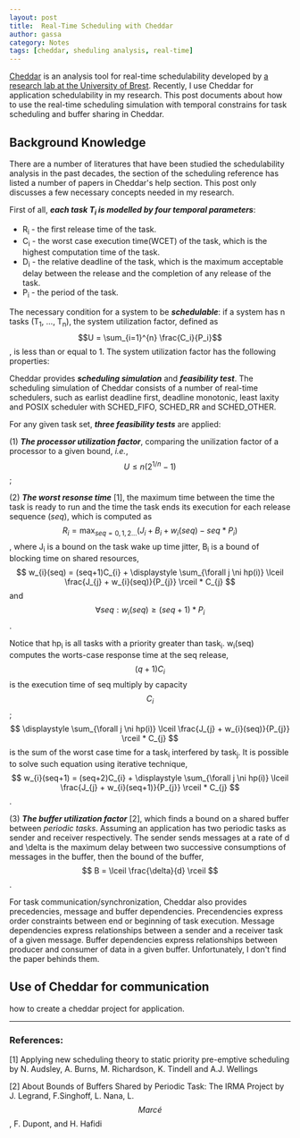 ```yaml
---
layout: post
title:  Real-Time Scheduling with Cheddar
author: gassa
category: Notes
tags: [cheddar, sheduling analysis, real-time]
---
```


[Cheddar](https://beru.univ-brest.fr/~singhoff/cheddar/) is an analysis tool
for real-time schedulability developed by [a research lab at the University of
Brest](http://www.lab-sticc.fr/en/index/). Recently, I use Cheddar for
application schedulability in my research. This post documents about how to use
the real-time scheduling simulation with temporal constrains for task
scheduling and buffer sharing in Cheddar.


## Background Knowledge

There are a number of literatures that have been studied the schedulability
analysis in the past decades, the section of the scheduling reference has
listed a number of papers in Cheddar's help section. This post only discusses a
few necessary concepts needed in my research.

First of all, ***each task T<sub>i</sub> is modelled by four temporal
parameters***:

* R<sub>i</sub> - the first release time of the task.
* C<sub>i</sub> - the worst case execution time(WCET) of the task, which is the
  highest computation time of the task.
* D<sub>i</sub> - the relative deadline of the task, which is the maximum
  acceptable delay between the release and the completion of any release of the
  task.
* P<sub>i</sub> - the period of the task.

The necessary condition for a system to be ***schedulable***: if a system has n
tasks (T<sub>1</sub>, ..., T<sub>n</sub>), the system utilization factor,
defined as $$U = \sum_{i=1}^{n} \frac{C_i}{P_i}$$, is less than or equal to 1.
The system utilization factor has the following properties:

Cheddar provides ***scheduling simulation*** and ***feasibility test***. The
scheduling simulation of Cheddar consists of a number of real-time schedulers,
such as earlist deadline first, deadline monotonic, least laxity and POSIX
scheduler with SCHED_FIFO, SCHED_RR and SCHED_OTHER.

For any given task set, ***three feasibility tests*** are applied:

(1) ___The processor utilization factor___, comparing the unilization factor of
a processor to a given bound, *i.e.*, $$ U \leq n(2^{1/n}-1)$$;

(2) ___The worst resonse time___ [1], the maximum time between the time the
task is ready to run and the time the task ends its execution for each release
sequence (*seq*), which is computed as $$ R_{i} = \displaystyle
\max_{seq=0,1,2...} (J_{i} + B_{i} + w_{i}(seq) - seq * P_{i}) $$, where
J<sub>i</sub> is a bound on the task wake up time jitter, B<sub>i</sub> is a
bound of blocking time on shared resources, $$ w_{i}(seq) = (seq+1)C_{i} +
\displaystyle \sum_{\forall j \ni hp(i)} \lceil \frac{J_{j} +
w_{i}(seq)}{P_{j}} \rceil * C_{j} $$ and $$ \forall seq: w_{i}(seq) \geq
(seq+1) * P_{i} $$.

Notice that hp<sub>i</sub> is all tasks with a priority greater than
task<sub>i</sub>. w<sub>i</sub>(seq) computes the worts-case response time at
the seq release, $$ (q+1)C_{i} $$ is the execution time of seq multiply by
capacity $$ C_{i} $$; $$ \displaystyle \sum_{\forall j \ni hp(i)} \lceil
\frac{J_{j} + w_{i}(seq)}{P_{j}} \rceil * C_{j} $$ is the sum of the worst case
time for a task<sub>i</sub> interfered by task<sub>j</sub>. It is possible to
solve such equation using iterative technique, $$ w_{i}(seq+1) = (seq+2)C_{i} +
\displaystyle \sum_{\forall j \ni hp(i)} \lceil \frac{J_{j} +
w_{i}(seq+1)}{P_{j}} \rceil * C_{j} $$.

(3) ___The buffer utilization factor___ [2], which finds a bound on a shared
buffer between *periodic tasks*. Assuming an application has two periodic tasks
as sender and receiver respectively. The sender sends messages at a rate of d
and \delta is the maximum delay between two successive consumptions of messages
in the buffer, then the bound of the buffer, $$ B = \lceil \frac{\delta}{d}
\rceil $$.

For task communication/synchronization, Cheddar also provides  precedencies,
message and buffer dependencies. Precendencies express order constraints
between end or beginning of task execution. Message dependencies express
relationships between a sender and a receiver task of a given message. Buffer
dependencies express relationships between producer and consumer of data in a
given buffer. Unfortunately, I don't find the paper behinds them.

## Use of Cheddar for communication

how to create a cheddar project for application.


---

### References:
[1] Applying new scheduling theory to static priority pre-emptive scheduling by
N. Audsley, A. Burns, M. Richardson, K. Tindell and A.J. Wellings

[2] About Bounds of Buffers Shared by Periodic Task: The IRMA Project by
J. Legrand, F.Singhoff, L. Nana, L. $$ Marc\acute{e} $$, F. Dupont, and H. Hafidi
